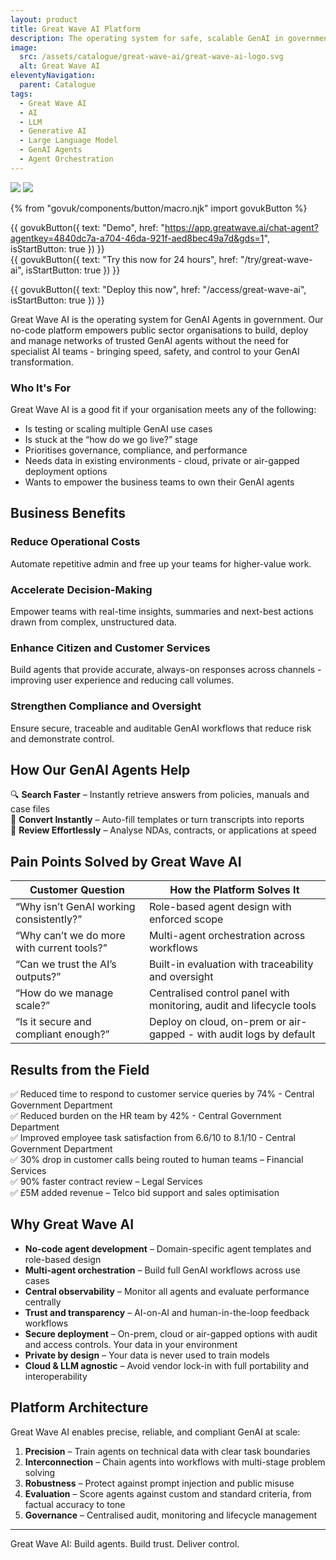 ```yaml
---
layout: product
title: Great Wave AI Platform
description: The operating system for safe, scalable GenAI in government
image:
  src: /assets/catalogue/great-wave-ai/great-wave-ai-logo.svg
  alt: Great Wave AI
eleventyNavigation:
  parent: Catalogue
tags:
  - Great Wave AI
  - AI
  - LLM
  - Generative AI
  - Large Language Model
  - GenAI Agents
  - Agent Orchestration
---
```


![](https://img.shields.io/badge/provider-Great_Wave_AI-purple)
![](https://img.shields.io/badge/owner-private_sector-orange)

{% from "govuk/components/button/macro.njk" import govukButton %}

{{ govukButton({
  text: "Demo",
  href: "https://app.greatwave.ai/chat-agent?agentkey=4840dc7a-a704-46da-921f-aed8bec49a7d&gds=1",
  isStartButton: true
}) }}
</br>
{{ govukButton({
  text: "Try this now for 24 hours",
  href: "/try/great-wave-ai",
  isStartButton: true
}) }}
</br>

{{ govukButton({
  text: "Deploy this now",
  href: "/access/great-wave-ai",
  isStartButton: true
}) }}

Great Wave AI is the operating system for GenAI Agents in government. Our no-code platform empowers public sector organisations to build, deploy and manage networks of trusted GenAI agents without the need for specialist AI teams - bringing speed, safety, and control to your GenAI transformation.

### Who It's For

Great Wave AI is a good fit if your organisation meets any of the following:

- Is testing or scaling multiple GenAI use cases
- Is stuck at the “how do we go live?” stage
- Prioritises governance, compliance, and performance
- Needs data in existing environments - cloud, private or air-gapped deployment options
- Wants to empower the business teams to own their GenAI agents

## Business Benefits

### Reduce Operational Costs

Automate repetitive admin and free up your teams for higher-value work.

### Accelerate Decision-Making

Empower teams with real-time insights, summaries and next-best actions drawn from complex, unstructured data.

### Enhance Citizen and Customer Services

Build agents that provide accurate, always-on responses across channels - improving user experience and reducing call volumes.

### Strengthen Compliance and Oversight

Ensure secure, traceable and auditable GenAI workflows that reduce risk and demonstrate control.

## How Our GenAI Agents Help

🔍 **Search Faster** – Instantly retrieve answers from policies, manuals and case files  
📝 **Convert Instantly** – Auto-fill templates or turn transcripts into reports  
📄 **Review Effortlessly** – Analyse NDAs, contracts, or applications at speed

## Pain Points Solved by Great Wave AI

| **Customer Question**                      | **How the Platform Solves It**                                       |
| ------------------------------------------ | -------------------------------------------------------------------- |
| “Why isn’t GenAI working consistently?”    | Role-based agent design with enforced scope                          |
| “Why can’t we do more with current tools?” | Multi-agent orchestration across workflows                           |
| “Can we trust the AI’s outputs?”           | Built-in evaluation with traceability and oversight                  |
| “How do we manage scale?”                  | Centralised control panel with monitoring, audit and lifecycle tools |
| “Is it secure and compliant enough?”       | Deploy on cloud, on-prem or air-gapped - with audit logs by default  |

## Results from the Field

✅ Reduced time to respond to customer service queries by 74% - Central Government Department  
✅ Reduced burden on the HR team by 42% - Central Government Department  
✅ Improved employee task satisfaction from 6.6/10 to 8.1/10 - Central Government Department  
✅ 30% drop in customer calls being routed to human teams – Financial Services  
✅ 90% faster contract review – Legal Services  
✅ £5M added revenue – Telco bid support and sales optimisation

## Why Great Wave AI

- **No-code agent development** – Domain-specific agent templates and role-based design
- **Multi-agent orchestration** – Build full GenAI workflows across use cases
- **Central observability** – Monitor all agents and evaluate performance centrally
- **Trust and transparency** – AI-on-AI and human-in-the-loop feedback workflows
- **Secure deployment** – On-prem, cloud or air-gapped options with audit and access controls. Your data in your environment
- **Private by design** – Your data is never used to train models
- **Cloud & LLM agnostic** – Avoid vendor lock-in with full portability and interoperability

## Platform Architecture

Great Wave AI enables precise, reliable, and compliant GenAI at scale:

1. **Precision** – Train agents on technical data with clear task boundaries
2. **Interconnection** – Chain agents into workflows with multi-stage problem solving
3. **Robustness** – Protect against prompt injection and public misuse
4. **Evaluation** – Score agents against custom and standard criteria, from factual accuracy to tone
5. **Governance** – Centralised audit, monitoring and lifecycle management

---

Great Wave AI: Build agents. Build trust. Deliver control.
